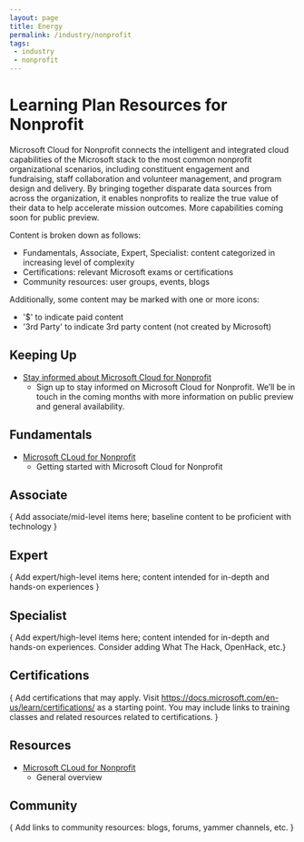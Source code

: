 ```yaml
---
layout: page
title: Energy
permalink: /industry/nonprofit
tags:
 - industry
 - nonprofit
---
```


# Learning Plan Resources for Nonprofit

Microsoft Cloud for Nonprofit connects the intelligent and integrated cloud capabilities of the Microsoft stack to the most common nonprofit organizational scenarios, including constituent engagement and fundraising, staff collaboration and volunteer management, and program design and delivery. By bringing together disparate data sources from across the organization, it enables nonprofits to realize the true value of their data to help accelerate mission outcomes. More capabilities coming soon for public preview.

Content is broken down as follows:
* Fundamentals, Associate, Expert, Specialist: content categorized in increasing level of complexity
* Certifications: relevant Microsoft exams or certifications
* Community resources: user groups, events, blogs

Additionally, some content may be marked with one or more icons:
* '$' to indicate paid content
* '3rd Party' to indicate 3rd party content (not created by Microsoft)

## Keeping Up

* [Stay informed about Microsoft Cloud for Nonprofit](https://nonprofits.tsi.microsoft.com/Microsoft-Cloud-for-Nonprofit-Sign-to-stay-Informed/)
    * Sign up to stay informed on Microsoft Cloud for Nonprofit. We’ll be in touch in the coming months with more information on public preview and general availability.


## Fundamentals

* [Microsoft CLoud for Nonprofit](https://nonprofit.microsoft.com/en-us/getting-started)
    * Getting started with Microsoft Cloud for Nonprofit

## Associate

{ Add associate/mid-level items here; baseline content to be proficient with technology }


## Expert

{ Add expert/high-level items here; content intended for in-depth and hands-on experiences }


## Specialist

{ Add expert/high-level items here; content intended for in-depth and hands-on experiences.  Consider adding What The Hack, OpenHack, etc.}


## Certifications

{ Add certifications that may apply. Visit https://docs.microsoft.com/en-us/learn/certifications/ as a starting point.  You may include links to training classes and related resources related to certifications.  }

## Resources

* [Microsoft CLoud for Nonprofit](https://www.microsoft.com/en-us/nonprofits/microsoft-cloud-for-nonprofit)
    * General overview

## Community

{ Add links to community resources: blogs, forums, yammer channels, etc. }
